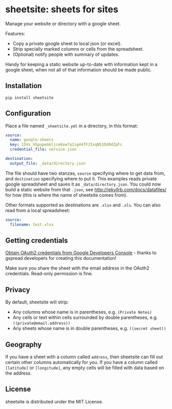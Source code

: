 # sheetsite: sheets for sites

Manage your website or directory with a google sheet.

Features:

* Copy a private google sheet to local json (or excel).
* Strip specially marked columns or cells from the spreadsheet.
* (Optional) notify people with summary of updates.

Handy for keeping a static website up-to-date with information
kept in a google sheet, when not all of that information should 
be made public.

## Installation

```
pip install sheetsite
```

## Configuration

Place a file named `_sheetsite.yml` in a directory, in this format:

```yaml
source:
  name: google-sheets
  key: 15Vs_VGpupeGkljceEow7q1ig447FJIxqNS1Dd0dZpFc
  credential_file: service.json

destination:
  output_file: _data/directory.json
```

The file should have two stanzas, `source` specifying where to get
data from, and `destination` specifying where to put it.  This
examples reads private google spreadsheet and saves it as
`_data/directory.json`.  You could now build a static website from
that `.json`, see http://jekyllrb.com/docs/datafiles/ for how (this is
where the name of sheetsite comes from).

Other formats supported as destinations are `.xlsx` and `.xls`.  You can also read
from a local spreadsheet:

```yaml
source:
  filename: test.xlsx
```

## Getting credentials

[Obtain OAuth2 credentials from Google Developers Console](http://gspread.readthedocs.org/en/latest/oauth2.html) - thanks to gspread developers for creating this documentation!

Make sure you share the sheet with the email address in the OAuth2 credentials.  Read-only permission is fine.

## Privacy

By default, sheetsite will strip:

* Any columns whose name is in parentheses, e.g. `(Private Notes)`
* Any cells or text within cells surrounded by double parentheses, e.g. `((private@email.address))`
* Any sheets whose name is in double parentheses, e.g. `((secret sheet))`

## Geography

If you have a sheet with a column called `address`, then sheetsite can fill out
certain other columns automatically for you.  If you have a column called
`[latitude]` or `[longitude]`, any empty cells will be filled with data based
on the address.

## License

sheetsite is distributed under the MIT License.

